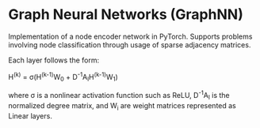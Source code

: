 # Graph Neural Networks (GraphNN)

Implementation of a node encoder network in PyTorch. Supports problems involving node classification through usage of sparse adjacency matrices.

Each layer follows the form:

H<sup>(k)</sup> = &sigma;(H<sup>(k-1)</sup>W<sub>0</sub> + D<sup>-1</sup>A<sub>I</sub>H<sup>(k-1)</sup>W<sub>1</sub>)

where &sigma; is a nonlinear activation function such as ReLU, D<sup>-1</sup>A<sub>I</sub> is the normalized degree matrix, and W<sub>i</sub> are weight matrices represented as Linear layers.
